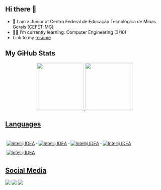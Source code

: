 ## Hi there 👋

- 🏫 I am a Junior at Centro Federal de Educação Tecnológica de Minas Gerais (CEFET-MG)
- 🧑‍🎓 I’m currently learning: Computer Engineering (3/10)
- Link to my [resume](https://lattes.cnpq.br/6030319028658067)

## My GiHub Stats
<div align="center">
  <a href="https://github.com/PedroRonzani18">
  <img height="150em" src="https://github-readme-stats.vercel.app/api?username=PedroRonzani18&show_icons=true&theme=dark&include_all_commits=true&count_private=true"/>
  <img height="150em" src="https://github-readme-stats.vercel.app/api/top-langs/?username=PedroRonzani18&layout=compact&langs_count=7&theme=dark"/>

</div>
  
## Languages
  
<div style="display: inline_block"><br>    
  
  <img src="https://img.shields.io/badge/C%2B%2B-00599C?style=for-the-badge&logo=c%2B%2B&logoColor=white" alt="Intellij IDEA" alt="Intellij IDEA" style="vertical-align:top; margin:6px 4px">
  
  <img src="https://img.shields.io/badge/C-00599C?style=for-the-badge&logo=c&logoColor=white" alt="Intellij IDEA" alt="Intellij IDEA" style="vertical-align:top; margin:6px 4px">
  
  <img src="https://img.shields.io/badge/Java-ED8B00?style=for-the-badge&logo=java&logoColor=white" alt="Intellij IDEA" alt="Intellij IDEA" style="vertical-align:top; margin:6px 4px">
  
  <img src="https://img.shields.io/badge/python-3670A0?style=for-the-badge&logo=python&logoColor=ffdd54" alt="Intellij IDEA" style="vertical-align:top; margin:6px 4px">
  
  <img src="https://img.shields.io/badge/OpenGL-%23FFFFFF.svg?style=for-the-badge&logo=opengl" alt="Intellij IDEA" style="vertical-align:top; margin:6px 4px">
  
</div>
  
## Social Media

  <a href="https://www.instagram.com/ronzani_pedro/" target="_blank"><img src="https://img.shields.io/badge/-Instagram-%23E4405F?style=for-the-badge&logo=instagram&logoColor=white" target="_blank"></a>
  <a href = "mailto:pedroaugustogabironzani@gmail.com"><img src="https://img.shields.io/badge/-Gmail-%23333?style=for-the-badge&logo=gmail&logoColor=white" target="_blank"></a>
  <a href="https://www.linkedin.com/in/pedro-augusto-de-portilho-ronzani-39739a261/" target="_blank"><img src="https://img.shields.io/badge/-LinkedIn-%230077B5?style=for-the-badge&logo=linkedin&logoColor=white" target="_blank"></a> 
